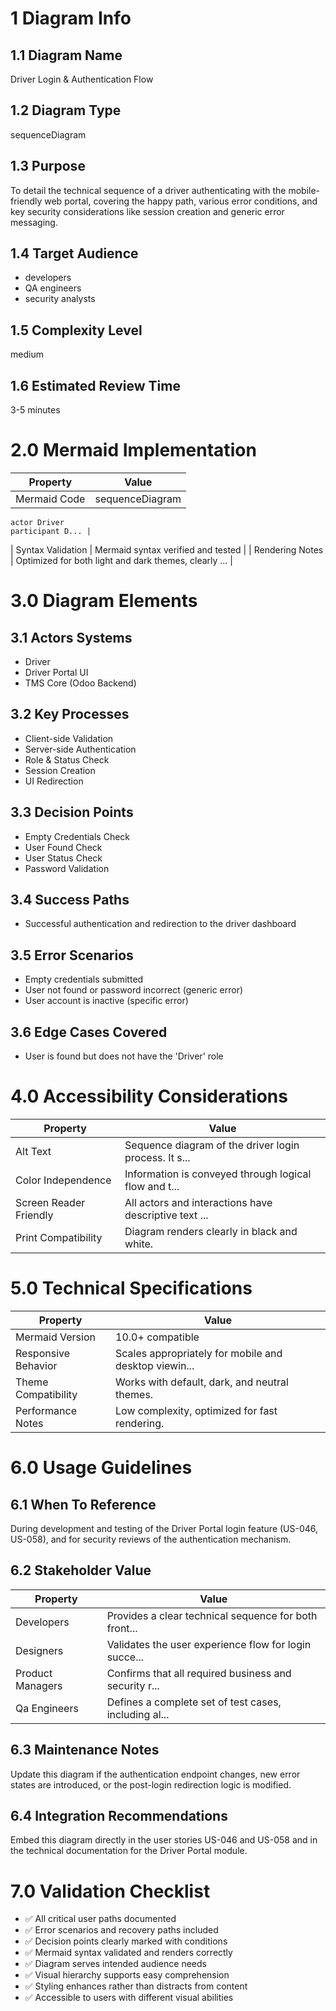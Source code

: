 # 1 Diagram Info

## 1.1 Diagram Name

Driver Login & Authentication Flow

## 1.2 Diagram Type

sequenceDiagram

## 1.3 Purpose

To detail the technical sequence of a driver authenticating with the mobile-friendly web portal, covering the happy path, various error conditions, and key security considerations like session creation and generic error messaging.

## 1.4 Target Audience

- developers
- QA engineers
- security analysts

## 1.5 Complexity Level

medium

## 1.6 Estimated Review Time

3-5 minutes

# 2.0 Mermaid Implementation

| Property | Value |
|----------|-------|
| Mermaid Code | sequenceDiagram
    actor Driver
    participant D... |
| Syntax Validation | Mermaid syntax verified and tested |
| Rendering Notes | Optimized for both light and dark themes, clearly ... |

# 3.0 Diagram Elements

## 3.1 Actors Systems

- Driver
- Driver Portal UI
- TMS Core (Odoo Backend)

## 3.2 Key Processes

- Client-side Validation
- Server-side Authentication
- Role & Status Check
- Session Creation
- UI Redirection

## 3.3 Decision Points

- Empty Credentials Check
- User Found Check
- User Status Check
- Password Validation

## 3.4 Success Paths

- Successful authentication and redirection to the driver dashboard

## 3.5 Error Scenarios

- Empty credentials submitted
- User not found or password incorrect (generic error)
- User account is inactive (specific error)

## 3.6 Edge Cases Covered

- User is found but does not have the 'Driver' role

# 4.0 Accessibility Considerations

| Property | Value |
|----------|-------|
| Alt Text | Sequence diagram of the driver login process. It s... |
| Color Independence | Information is conveyed through logical flow and t... |
| Screen Reader Friendly | All actors and interactions have descriptive text ... |
| Print Compatibility | Diagram renders clearly in black and white. |

# 5.0 Technical Specifications

| Property | Value |
|----------|-------|
| Mermaid Version | 10.0+ compatible |
| Responsive Behavior | Scales appropriately for mobile and desktop viewin... |
| Theme Compatibility | Works with default, dark, and neutral themes. |
| Performance Notes | Low complexity, optimized for fast rendering. |

# 6.0 Usage Guidelines

## 6.1 When To Reference

During development and testing of the Driver Portal login feature (US-046, US-058), and for security reviews of the authentication mechanism.

## 6.2 Stakeholder Value

| Property | Value |
|----------|-------|
| Developers | Provides a clear technical sequence for both front... |
| Designers | Validates the user experience flow for login succe... |
| Product Managers | Confirms that all required business and security r... |
| Qa Engineers | Defines a complete set of test cases, including al... |

## 6.3 Maintenance Notes

Update this diagram if the authentication endpoint changes, new error states are introduced, or the post-login redirection logic is modified.

## 6.4 Integration Recommendations

Embed this diagram directly in the user stories US-046 and US-058 and in the technical documentation for the Driver Portal module.

# 7.0 Validation Checklist

- ✅ All critical user paths documented
- ✅ Error scenarios and recovery paths included
- ✅ Decision points clearly marked with conditions
- ✅ Mermaid syntax validated and renders correctly
- ✅ Diagram serves intended audience needs
- ✅ Visual hierarchy supports easy comprehension
- ✅ Styling enhances rather than distracts from content
- ✅ Accessible to users with different visual abilities

